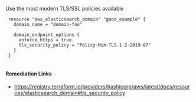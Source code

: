 
Use the most modern TLS/SSL policies available

```hcl
 resource "aws_elasticsearch_domain" "good_example" {
   domain_name = "domain-foo"
 
   domain_endpoint_options {
     enforce_https = true
     tls_security_policy = "Policy-Min-TLS-1-2-2019-07"
   }
 }
 
```

#### Remediation Links
 - https://registry.terraform.io/providers/hashicorp/aws/latest/docs/resources/elasticsearch_domain#tls_security_policy

